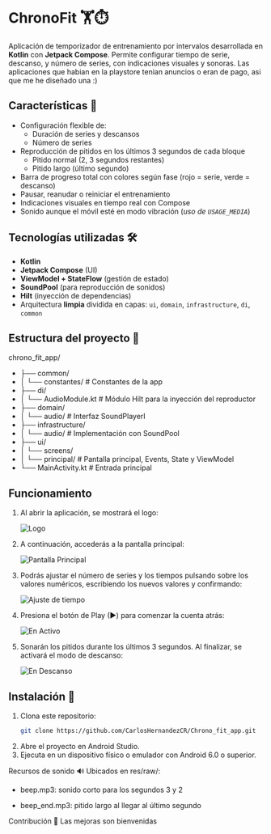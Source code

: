 # ChronoFit 🏋️⏱️

Aplicación de temporizador de entrenamiento por intervalos desarrollada en **Kotlin** con **Jetpack Compose**. Permite configurar tiempo de serie, descanso, y número de series, con indicaciones visuales y sonoras.
Las aplicaciones que habian en la playstore tenian anuncios o eran de pago, asi que me he diseñado una :)

## Características 📱

- Configuración flexible de:
  - Duración de series y descansos
  - Número de series
- Reproducción de pitidos en los últimos 3 segundos de cada bloque
  - Pitido normal (2, 3 segundos restantes)
  - Pitido largo (último segundo)
- Barra de progreso total con colores según fase (rojo = serie, verde = descanso)
- Pausar, reanudar o reiniciar el entrenamiento
- Indicaciones visuales en tiempo real con Compose
- Sonido aunque el móvil esté en modo vibración (*uso de `USAGE_MEDIA`*)

## Tecnologías utilizadas 🛠️

- **Kotlin**
- **Jetpack Compose** (UI)
- **ViewModel + StateFlow** (gestión de estado)
- **SoundPool** (para reproducción de sonidos)
- **Hilt** (inyección de dependencias)
- Arquitectura **limpia** dividida en capas: `ui`, `domain`, `infrastructure`, `di`, `common`

## Estructura del proyecto 📁

chrono_fit_app/
- ├── common/
- │ └── constantes/ # Constantes de la app
- ├── di/
- │ └── AudioModule.kt # Módulo Hilt para la inyección del reproductor
- ├── domain/
- │ └── audio/ # Interfaz SoundPlayerI
- ├── infrastructure/
- │ └── audio/ # Implementación con SoundPool
- ├── ui/
- │ └── screens/
- │       └── principal/ # Pantalla principal, Events, State y ViewModel
- └── MainActivity.kt # Entrada principal

## Funcionamiento

1. Al abrir la aplicación, se mostrará el logo:

   ![Logo](images/logo.png)

2. A continuación, accederás a la pantalla principal:

   ![Pantalla Principal](images/main.png)

3. Podrás ajustar el número de series y los tiempos pulsando sobre los valores numéricos, escribiendo los nuevos valores y confirmando:

   ![Ajuste de tiempo](images/ajuste_tiempo.png)

4. Presiona el botón de Play (▶) para comenzar la cuenta atrás:

   ![En Activo](images/en_activo.png)

5. Sonarán los pitidos durante los últimos 3 segundos. Al finalizar, se activará el modo de descanso:

   ![En Descanso](images/en_descanso.png)


## Instalación 🔧

1. Clona este repositorio:
   ```bash
   git clone https://github.com/CarlosHernandezCR/Chrono_fit_app.git
2. Abre el proyecto en Android Studio.
3. Ejecuta en un dispositivo físico o emulador con Android 6.0 o superior.

Recursos de sonido 🔊
Ubicados en res/raw/:

- beep.mp3: sonido corto para los segundos 3 y 2

- beep_end.mp3: pitido largo al llegar al último segundo

Contribución 🙌
Las mejoras son bienvenidas
